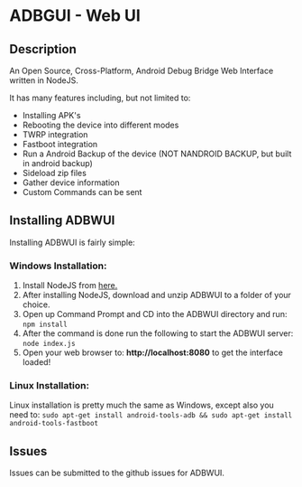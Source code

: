 # ADBGUI - Web UI

## Description

An Open Source, Cross-Platform, Android Debug Bridge Web Interface written in NodeJS.

It has many features including, but not limited to:
- Installing APK's
- Rebooting the device into different modes
- TWRP integration
- Fastboot integration
- Run a Android Backup of the device (NOT NANDROID BACKUP, but built in android backup)
- Sideload zip files
- Gather device information
- Custom Commands can be sent

## Installing ADBWUI

Installing ADBWUI is fairly simple:

### Windows Installation:

1. Install NodeJS from [here.](https://nodejs.org/en/download/)
2. After installing NodeJS, download and unzip ADBWUI to a folder of your choice.
3. Open up Command Prompt and CD into the ADBWUI directory and run:
```npm install```
4. After the command is done run the following to start the ADBWUI server:
```node index.js```
5. Open your web browser to: **http://localhost:8080** to get the interface loaded!

### Linux Installation:

Linux installation is pretty much the same as Windows, except also you need to:
```sudo apt-get install android-tools-adb && sudo apt-get install android-tools-fastboot```

## Issues

Issues can be submitted to the github issues for ADBWUI.